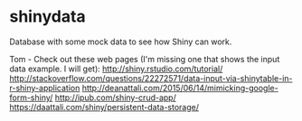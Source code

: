 # shinydata
Database with some mock data to see how Shiny can work.

Tom - Check out these web pages (I'm missing one that shows the input data example. I will get):
http://shiny.rstudio.com/tutorial/
http://stackoverflow.com/questions/22272571/data-input-via-shinytable-in-r-shiny-application
http://deanattali.com/2015/06/14/mimicking-google-form-shiny/
http://ipub.com/shiny-crud-app/
https://daattali.com/shiny/persistent-data-storage/